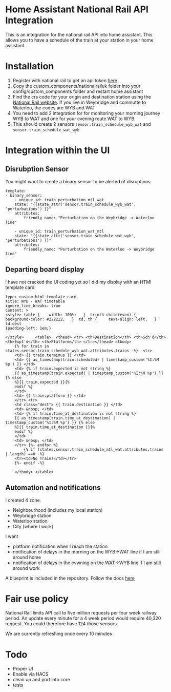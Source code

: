 # Home Assistant National Rail API Integration

This is an integration for the national rail API into home assistant.
This allows you to have a schedule of the train at your station in your home assistant.

# Installation

1. Register with national rail to get an api token [here](http://realtime.nationalrail.co.uk/OpenLDBWSRegistration/)
2. Copy the custom_components/nationalrailuk folder into your config/custom_components folder and restart home assistant
3. Find the crs code for your origin and destination station using the [National Rail website](https://www.nationalrail.co.uk/). If you live in Weybridge and commutte to Waterloo, the codes are WYB and WAT
4. You need to add 2 integration for for monitoring your morning journey WYB to WAT and one for your evening route WAT to WYB
5. This should create 2 sensors `sensor.train_schedule_wyb_wat` and `sensor.train_schedule_wat_wyb`

# Integration within the UI

## Disrubption Sensor

You might want to create a binary sensor to be alerted of disruptions

    template: 
    - binary_sensor:
        - unique_id: train_perturbation_mtl_wat
        state: "{{state_attr('sensor.train_schedule_wyb_wat', 'perturbations') }}"
        attributes:
            friendly_name: "Perturbation on the Weybridge -> Waterloo line"

        - unique_id: train_perturbation_wat_mtl
        state: "{{state_attr('sensor.train_schedule_wat_wyb', 'perturbations') }}"
        attributes:
            friendly_name: "Perturbation on the Waterloo -> Weybridge line"

## Departing board display

I have not cracked the UI coding yet so I did my display with an HTMl template card

    type: custom:html-template-card
    title: WYB - WAT timetable
    ignore_line_breaks: true
    content: >
    <style> table {    width: 100%;   }  tr:nth-child(even) {    
    background-color: #222222;   }  td, th {     text-align: left;   }  td.dest
    {padding-left: 1em;}

    </style>     <table>  <thead> <tr> <th>Destination</th> <th>Sch'd</th>
    <th>Expt'd</th> <th>Platform</th> </tr></thead> <tbody>
        {% for train in states.sensor.train_schedule_wyb_wat.attributes.trains -%}  <tr>
        <td> {{ train.terminus }} </td>
        <td> {{ as_timestamp(train.scheduled) | timestamp_custom('%I:%M %p') }} </td>
        <td> {% if train.expected is not string %}
        {{ as_timestamp(train.expected) | timestamp_custom('%I:%M %p') }} {% else
        %}{{ train.expected }}{%
        endif %}
        </td>
        <td> {{ train.platform }} </td>
        </tr> <tr>
        <td class="dest"> {{ train.destination }} </td>
        <td> &nbsp; </td>    
        <td> {% if train.time_at_destination is not string %}
        {{ as_timestamp(train.time_at_destination) | timestamp_custom('%I:%M %p') }} {% else
        %}{{ train.time_at_destination }}{%
        endif %}
        </td>
        <td> &nbsp; </td>
        </tr> {%- endfor %}   
            {% if (states.sensor.train_schedule_mtl_wat.attributes.trains | length) ==0 -%}
        <tr><td>No Trains</td></tr>
        {%- endif -%}

        </tbody> </table> 

## Automation and notifications

I created 4 zone. 
* Neighbourhood (includes my local station)
* Weybridge station
* Waterloo station
* City (where I work)

I want
* platform notification when I reach the station
* notification of delays in the morning on the WYB->WAT line if I am still around home 
* notification of delays in the evwning on the WAT->WYB line if I am still around work 

A blueprint is included in the repository. Follow the docs 
[here](https://www.home-assistant.io/docs/automation/using_blueprints/)


# Fair use policy

National Rail limits API call to five million requests per four week railway period.
An update every minute for a 4 week period would require 40,320 request. You could therefore have 124 those sensors.

We are currently refreshing once every 10 minutes

# Todo

* Proper UI
* Enable via HACS
* clean up and port into core
* tests
